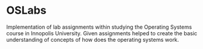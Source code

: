 # OSLabs

Implementation of lab assignments within studying the Operating Systems course in Innopolis University. Given assignments helped to create the basic understanding of concepts of how does the operating systems work.
